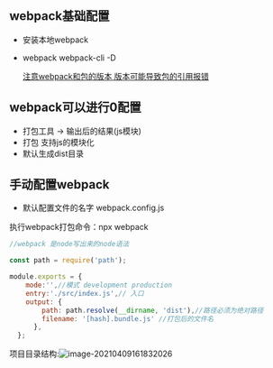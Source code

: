## webpack基础配置

- 安装本地webpack

- webpack webpack-cli -D

  <u>注意webpack和包的版本 版本可能导致包的引用报错</u>

## webpack可以进行0配置

- 打包工具 -> 输出后的结果(js模块)
- 打包 支持js的模块化
- 默认生成dist目录

## 手动配置webpack

- 默认配置文件的名字 webpack.config.js

执行webpack打包命令：npx webpack

```javascript
//webpack 是node写出来的node语法

const path = require('path');

module.exports = {
    mode:'',//模式 development production
    entry:'./src/index.js',// 入口
    output: {
        path: path.resolve(__dirname, 'dist'),//路径必须为绝对路径
        filename: '[hash].bundle.js' //打包后的文件名
      },
  };
```



项目目录结构:![image-20210409161832026](/Users/shicunyu/study/note/图片/image-20210409161832026.png)

